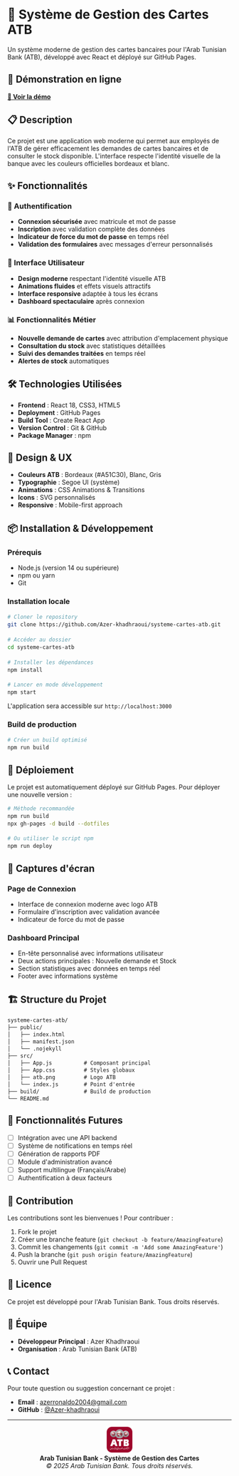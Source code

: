 # 🏦 Système de Gestion des Cartes ATB

Un système moderne de gestion des cartes bancaires pour l'Arab Tunisian Bank (ATB), développé avec React et déployé sur GitHub Pages.

## 🚀 Démonstration en ligne

**[🔗 Voir la démo](https://azer-khadhraoui.github.io/systeme-cartes-atb/)**

## 📋 Description

Ce projet est une application web moderne qui permet aux employés de l'ATB de gérer efficacement les demandes de cartes bancaires et de consulter le stock disponible. L'interface respecte l'identité visuelle de la banque avec les couleurs officielles bordeaux et blanc.

## ✨ Fonctionnalités

### 🔐 Authentification
- **Connexion sécurisée** avec matricule et mot de passe
- **Inscription** avec validation complète des données
- **Indicateur de force du mot de passe** en temps réel
- **Validation des formulaires** avec messages d'erreur personnalisés

### 🎨 Interface Utilisateur
- **Design moderne** respectant l'identité visuelle ATB
- **Animations fluides** et effets visuels attractifs
- **Interface responsive** adaptée à tous les écrans
- **Dashboard spectaculaire** après connexion

### 📊 Fonctionnalités Métier
- **Nouvelle demande de cartes** avec attribution d'emplacement physique
- **Consultation du stock** avec statistiques détaillées
- **Suivi des demandes traitées** en temps réel
- **Alertes de stock** automatiques

## 🛠️ Technologies Utilisées

- **Frontend** : React 18, CSS3, HTML5
- **Deployment** : GitHub Pages
- **Build Tool** : Create React App
- **Version Control** : Git & GitHub
- **Package Manager** : npm

## 🎨 Design & UX

- **Couleurs ATB** : Bordeaux (#A51C30), Blanc, Gris
- **Typographie** : Segoe UI (système)
- **Animations** : CSS Animations & Transitions
- **Icons** : SVG personnalisés
- **Responsive** : Mobile-first approach

## 📦 Installation & Développement

### Prérequis
- Node.js (version 14 ou supérieure)
- npm ou yarn
- Git

### Installation locale
```bash
# Cloner le repository
git clone https://github.com/Azer-khadhraoui/systeme-cartes-atb.git

# Accéder au dossier
cd systeme-cartes-atb

# Installer les dépendances
npm install

# Lancer en mode développement
npm start
```

L'application sera accessible sur `http://localhost:3000`

### Build de production
```bash
# Créer un build optimisé
npm run build
```

## 🚀 Déploiement

Le projet est automatiquement déployé sur GitHub Pages. Pour déployer une nouvelle version :

```bash
# Méthode recommandée
npm run build
npx gh-pages -d build --dotfiles

# Ou utiliser le script npm
npm run deploy
```

## 📱 Captures d'écran

### Page de Connexion
- Interface de connexion moderne avec logo ATB
- Formulaire d'inscription avec validation avancée
- Indicateur de force du mot de passe

### Dashboard Principal
- En-tête personnalisé avec informations utilisateur
- Deux actions principales : Nouvelle demande et Stock
- Section statistiques avec données en temps réel
- Footer avec informations système

## 🏗️ Structure du Projet

```
systeme-cartes-atb/
├── public/
│   ├── index.html
│   ├── manifest.json
│   └── .nojekyll
├── src/
│   ├── App.js          # Composant principal
│   ├── App.css         # Styles globaux
│   ├── atb.png         # Logo ATB
│   └── index.js        # Point d'entrée
├── build/              # Build de production
└── README.md
```

## 🎯 Fonctionnalités Futures

- [ ] Intégration avec une API backend
- [ ] Système de notifications en temps réel
- [ ] Génération de rapports PDF
- [ ] Module d'administration avancé
- [ ] Support multilingue (Français/Arabe)
- [ ] Authentification à deux facteurs

## 🤝 Contribution

Les contributions sont les bienvenues ! Pour contribuer :

1. Fork le projet
2. Créer une branche feature (`git checkout -b feature/AmazingFeature`)
3. Commit les changements (`git commit -m 'Add some AmazingFeature'`)
4. Push la branche (`git push origin feature/AmazingFeature`)
5. Ouvrir une Pull Request

## 📄 Licence

Ce projet est développé pour l'Arab Tunisian Bank. Tous droits réservés.

## 👥 Équipe

- **Développeur Principal** : Azer Khadhraoui
- **Organisation** : Arab Tunisian Bank (ATB)

## 📞 Contact

Pour toute question ou suggestion concernant ce projet :

- **Email** : azerronaldo2004@gmail.com
- **GitHub** : [@Azer-khadhraoui](https://github.com/Azer-khadhraoui)

---

<div align="center">
  <img src="src/atb.png" alt="ATB Logo" width="60">
  <br>
  <strong>Arab Tunisian Bank - Système de Gestion des Cartes</strong>
  <br>
  <em>© 2025 Arab Tunisian Bank. Tous droits réservés.</em>
</div>
